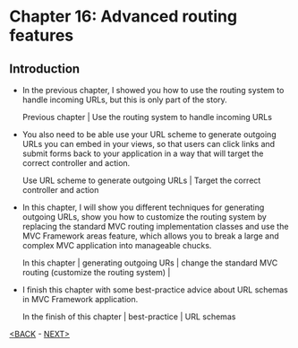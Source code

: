 # Chapter 16: Advanced routing features

## Introduction

* In the previous chapter, I showed you how to use the routing system to handle incoming URLs, but this is only part of the story.
    
    Previous chapter | Use the routing system to handle incoming URLs


* You also need to be able use your URL scheme to generate outgoing URLs you can embed in your views, so that users can click links and submit forms back to your application in a way that will target the correct controller and action.

    Use URL scheme to generate outgoing URLs | Target the correct controller and action

* In this chapter, I will show you different techniques for generating outgoing URLs, show you how to customize the routing system by replacing the standard MVC routing implementation classes and use the MVC Framework areas feature, which allows you to break a large and complex MVC application into manageable chucks.

    In this chapter | generating outgoing URs | change the standard MVC routing (customize the routing system) |

* I finish this chapter with some best-practice advice about URL schemas in MVC Framework application.
    
    In the finish of this chapter | best-practice | URL schemas

<!--
> SUMMARRY AND UPDATE ==========================
.
> CONTENTS =====================================
# Chapter 16: Advanced routing features
## Introduction
.
> GITHUB =====================================
https://github.com/deyran/pro-asp-net-mvc/blob/main/chapter-16/01-Introduction.md
.
> # ==========================================
#DotNet #csharp #csharpdotnet #dotnetcore #csharpdeveloper #dotnetdevelopers #aspnetcore #ASPNET #aspdotnet #IT #developer #TI #tecnologia #DevOps #desenvolvedor #programador #software #homeoffice #dev #tecnologiadainformacao #devs #code #programacao #programação #tecnologiadainformação #sistemasdeinformação #engenhariadesoftware #GitHub #ASPNETMVC #ASPNET #MVC #core #MVC #route #urlroute #urlroting #urlpatterns #RoutingSystem
-->

[<BACK](00-Content.md) - [NEXT>](01-Introduction.md)
